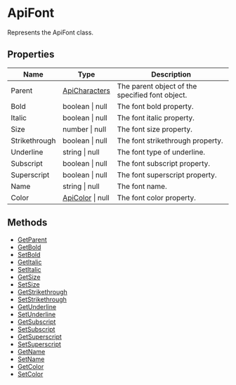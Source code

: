 # ApiFont

Represents the ApiFont class.

## Properties

| Name | Type | Description |
| ---- | ---- | ----------- |
| Parent | [ApiCharacters](../ApiCharacters/ApiCharacters.md) | The parent object of the specified font object. |
| Bold | boolean \| null | The font bold property. |
| Italic | boolean \| null | The font italic property. |
| Size | number \| null | The font size property. |
| Strikethrough | boolean \| null | The font strikethrough property. |
| Underline | string \| null | The font type of underline. |
| Subscript | boolean \| null | The font subscript property. |
| Superscript | boolean \| null | The font superscript property. |
| Name | string \| null | The font name. |
| Color | [ApiColor](../ApiColor/ApiColor.md) \| null | The font color property. |
## Methods

- [GetParent](./Methods/GetParent.md)
- [GetBold](./Methods/GetBold.md)
- [SetBold](./Methods/SetBold.md)
- [GetItalic](./Methods/GetItalic.md)
- [SetItalic](./Methods/SetItalic.md)
- [GetSize](./Methods/GetSize.md)
- [SetSize](./Methods/SetSize.md)
- [GetStrikethrough](./Methods/GetStrikethrough.md)
- [SetStrikethrough](./Methods/SetStrikethrough.md)
- [GetUnderline](./Methods/GetUnderline.md)
- [SetUnderline](./Methods/SetUnderline.md)
- [GetSubscript](./Methods/GetSubscript.md)
- [SetSubscript](./Methods/SetSubscript.md)
- [GetSuperscript](./Methods/GetSuperscript.md)
- [SetSuperscript](./Methods/SetSuperscript.md)
- [GetName](./Methods/GetName.md)
- [SetName](./Methods/SetName.md)
- [GetColor](./Methods/GetColor.md)
- [SetColor](./Methods/SetColor.md)
